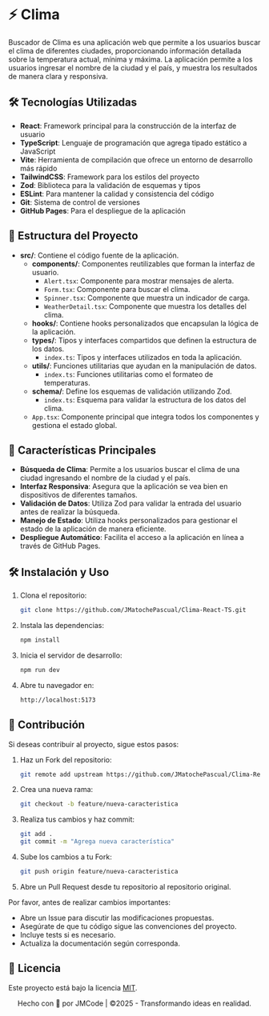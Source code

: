 # ⚡️ Clima

Buscador de Clima es una aplicación web que permite a los usuarios buscar el clima de diferentes ciudades, proporcionando información detallada sobre la temperatura actual, mínima y máxima. La aplicación permite a los usuarios ingresar el nombre de la ciudad y el país, y muestra los resultados de manera clara y responsiva.

## 🛠️ Tecnologías Utilizadas

- **React**: Framework principal para la construcción de la interfaz de usuario
- **TypeScript**: Lenguaje de programación que agrega tipado estático a JavaScript
- **Vite**: Herramienta de compilación que ofrece un entorno de desarrollo más rápido
- **TailwindCSS**: Framework para los estilos del proyecto
- **Zod**: Biblioteca para la validación de esquemas y tipos
- **ESLint**: Para mantener la calidad y consistencia del código
- **Git**: Sistema de control de versiones
- **GitHub Pages**: Para el despliegue de la aplicación

## 📁 Estructura del Proyecto

- **src/**: Contiene el código fuente de la aplicación.
  - **components/**: Componentes reutilizables que forman la interfaz de usuario.
    - `Alert.tsx`: Componente para mostrar mensajes de alerta.
    - `Form.tsx`: Componente para buscar el clima.
    - `Spinner.tsx`: Componente que muestra un indicador de carga.
    - `WeatherDetail.tsx`: Componente que muestra los detalles del clima.
  - **hooks/**: Contiene hooks personalizados que encapsulan la lógica de la aplicación.
  - **types/**: Tipos y interfaces compartidos que definen la estructura de los datos.
    - `index.ts`: Tipos y interfaces utilizados en toda la aplicación.
  - **utils/**: Funciones utilitarias que ayudan en la manipulación de datos.
    - `index.ts`: Funciones utilitarias como el formateo de temperaturas.
  - **schema/**: Define los esquemas de validación utilizando Zod.
    - `index.ts`: Esquema para validar la estructura de los datos del clima.
  - `App.tsx`: Componente principal que integra todos los componentes y gestiona el estado global.

## 🚀 Características Principales

- **Búsqueda de Clima**: Permite a los usuarios buscar el clima de una ciudad ingresando el nombre de la ciudad y el país.
- **Interfaz Responsiva**: Asegura que la aplicación se vea bien en dispositivos de diferentes tamaños.
- **Validación de Datos**: Utiliza Zod para validar la entrada del usuario antes de realizar la búsqueda.
- **Manejo de Estado**: Utiliza hooks personalizados para gestionar el estado de la aplicación de manera eficiente.
- **Despliegue Automático**: Facilita el acceso a la aplicación en línea a través de GitHub Pages.

## 🛠️ Instalación y Uso

1. Clona el repositorio:

   ```bash
   git clone https://github.com/JMatochePascual/Clima-React-TS.git
   ```

2. Instala las dependencias:

   ```bash
   npm install
   ```

3. Inicia el servidor de desarrollo:

   ```bash
   npm run dev
   ```

4. Abre tu navegador en:
   ```bash
   http://localhost:5173
   ```

## 🤝 Contribución

Si deseas contribuir al proyecto, sigue estos pasos:

1. Haz un Fork del repositorio:

   ```bash
   git remote add upstream https://github.com/JMatochePascual/Clima-React-TS.git
   ```

2. Crea una nueva rama:

   ```bash
   git checkout -b feature/nueva-caracteristica
   ```

3. Realiza tus cambios y haz commit:

   ```bash
   git add .
   git commit -m "Agrega nueva característica"
   ```

4. Sube los cambios a tu Fork:

   ```bash
   git push origin feature/nueva-caracteristica
   ```

5. Abre un Pull Request desde tu repositorio al repositorio original.

Por favor, antes de realizar cambios importantes:

- Abre un Issue para discutir las modificaciones propuestas.
- Asegúrate de que tu código sigue las convenciones del proyecto.
- Incluye tests si es necesario.
- Actualiza la documentación según corresponda.

## 📝 Licencia

Este proyecto está bajo la licencia [MIT](https://opensource.org/licenses/MIT).

<p style="text-align: center">Hecho con 💚 por JMCode | ©2025 - Transformando ideas en realidad.</p>
